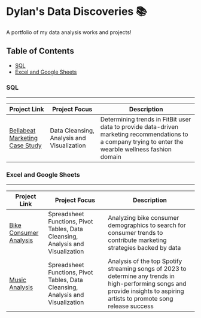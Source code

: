 # Dylan's Data Discoveries 📚

A portfolio of my data analysis works and projects!

## Table of Contents
- [SQL](#sql)
- [Excel and Google Sheets](#excel-and-google-sheets)

### SQL 
---

| Project Link  | Project Focus | Description | 
| --- | --- | --- |
| [Bellabeat Marketing Case Study](https://github.com/dylanviyar/Google-Analytics-Case-Study/blob/main/Bellabeat%20Case%20Study.md#-bellabeat-case-study-making-marketing-data-driven) | Data Cleansing, Analysis and Visualization |Determining trends in FitBit user data to provide data-driven marketing recommendations to a company trying to enter the wearble wellness fashion domain |


### Excel and Google Sheets 
---

| Project Link  | Project Focus | Description | 
| --- | --- | --- |
|[Bike Consumer Analysis](https://github.com/dylanviyar/Excel-Projects/blob/main/BikeSaleAnalysis.md) | Spreadsheet Functions, Pivot Tables, Data Cleansing, Analysis and Visualization | Analyzing bike consumer demographics to search for consumer trends to contribute marketing strategies backed by data |
| [Music Analysis](https://github.com/dylanviyar/Excel-Projects/blob/main/MusicAnalysis.md) | Spreadsheet Functions, Pivot Tables, Data Cleansing, Analysis and Visualization | Analysis of the top Spotify streaming songs of 2023 to determine any trends in high-performing songs and provide insights to aspiring artists to promote song release success |
